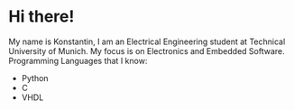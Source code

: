 # Hi there!

My name is Konstantin, I am an Electrical Engineering student at Technical University of Munich. My focus is on Electronics and Embedded Software.
Programming Languages that I know:
- Python
- C
- VHDL



<!---
KonstantinErlich/KonstantinErlich is a ✨ special ✨ repository because its `README.md` (this file) appears on your GitHub profile.
You can click the Preview link to take a look at your changes.
--->
